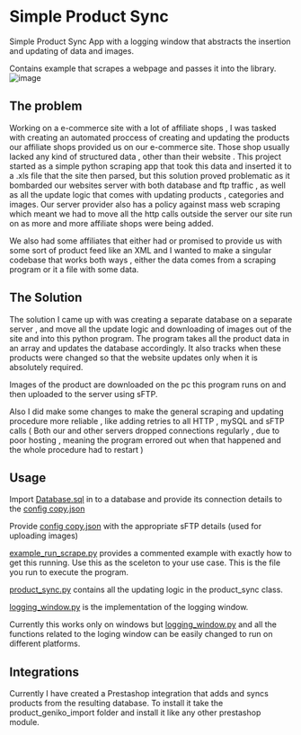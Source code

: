 
# Simple Product Sync

Simple Product Sync App with a logging window that abstracts the insertion and updating of data and images. 

Contains example that scrapes a webpage and passes it into the library.
![image](https://github.com/Agog-io/Simple-Product-Sync/assets/63949183/6dcbf1ab-ac67-46d4-b126-c055b9da8d85)

## The problem
Working on a e-commerce site with a lot of affiliate shops , I was tasked with creating an automated proccess of creating and updating the products our affiliate shops provided us on our e-commerce site. Those shop usually lacked any kind of structured data , other than their website .  This project started as a simple python scraping app that took this data and inserted it to a .xls file that the site then parsed, but this solution proved problematic as it bombarded our websites server with both database and ftp traffic , as well as all the update logic that comes with updating products , categories and images. Our server provider also has a policy against mass web scraping which meant we had to move all the http calls outside the server our site run on as more and more affiliate shops were being added. 

We also had some affiliates that either had or promised to provide us  with some sort of product feed like an XML  and I  wanted to make a singular codebase that works both ways , either the data comes from a scraping program or it a file with some data.

## The Solution
The solution I came up with was creating a separate database on a separate server , and move all the update logic and downloading of images out of the site and into this python program.  The program takes all the product data in an array and updates the database accordingly. It also tracks when these products were changed so that the website updates only when it is absolutely required.

Images of the product are downloaded on the pc this program runs on and then uploaded to the server using sFTP.

Also I did make some changes to make the general scraping and updating procedure more reliable , like adding retries to all HTTP , mySQL and sFTP calls ( Both our and other servers dropped connections regularly , due to poor hosting , meaning the program errored out when that happened and the whole procedure had to restart ) 

## Usage

Import [Database.sql](https://github.com/Agog-io/Simple-Product-Sync/blob/main/Database.sql "Database.sql") in to a  database and provide its connection details to the [config copy.json](https://github.com/Agog-io/Simple-Product-Sync/blob/main/config%20copy.json "config copy.json")

Provide [config copy.json](https://github.com/Agog-io/Simple-Product-Sync/blob/main/config%20copy.json "config copy.json") with the appropriate sFTP details (used for uploading images)

[example_run_scrape.py](https://github.com/Agog-io/Simple-Product-Sync/blob/main/example_run_scrape.py "example_run_scrape.py") provides a commented example with exactly how to get this running. Use this as the sceleton to your use case. This is the file you run to execute the program. 

[product_sync.py](https://github.com/Agog-io/Simple-Product-Sync/blob/main/product_sync.py "product_sync.py") contains all the updating logic in the product_sync class.

[logging_window.py](https://github.com/Agog-io/Simple-Product-Sync/blob/main/logging_window.py "logging_window.py") is the implementation of the logging window.

Currently this works only on windows but [logging_window.py](https://github.com/Agog-io/Simple-Product-Sync/blob/main/logging_window.py "logging_window.py") and all the functions related to the loging window can be easily changed to run on different platforms.

## Integrations

Currently I have created a Prestashop integration that adds and syncs products from the resulting database. To install it take the product_geniko_import folder and install it like any other prestashop module.
